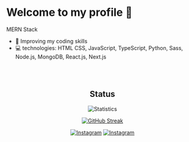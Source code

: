 # Welcome to my profile 👋

MERN Stack

- 💪 Improving my coding skills
- 💻 technologies: HTML CSS, JavaScript, TypeScript, Python, Sass, Node.js, MongoDB, React.js, Next.js

<br/>

<br/>

<div align="center">

<h2>Status</h2>

![Statistics](https://github-readme-stats.vercel.app/api?username=riobits&show_icons=true&theme=tokyonight)

[![GitHub Streak](http://github-readme-streak-stats.herokuapp.com?user=riobits&theme=tokyonight)](https://git.io/streak-stats)

</div>

<div align="center">

  [![Instagram](https://img.shields.io/badge/riobits-follow-blue?style=for-the-badge&logo=instagram)](https://www.instagram.com/riobits)
  [![Instagram](https://img.shields.io/badge/mokaab-follow-blue?style=for-the-badge&logo=instagram)](https://www.instagram.com/mokaab_dev)

</div>

